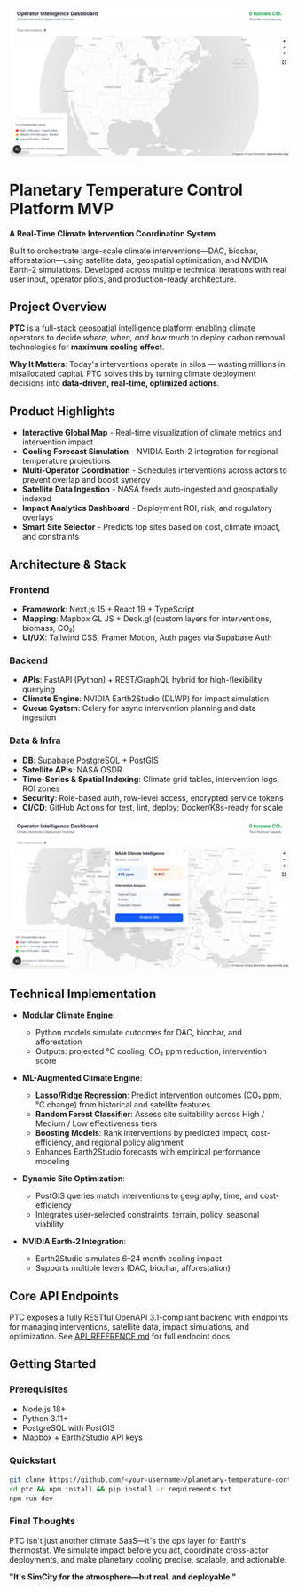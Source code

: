 ![Mapbox Globe UI](media/mapbox-globe-ui.png)
# Planetary Temperature Control Platform MVP

**A Real-Time Climate Intervention Coordination System**

Built to orchestrate large-scale climate interventions—DAC, biochar, afforestation—using satellite data, geospatial optimization, and NVIDIA Earth-2 simulations. Developed across multiple technical iterations with real user input, operator pilots, and production-ready architecture.

## Project Overview

**PTC** is a full-stack geospatial intelligence platform enabling climate operators to decide _where, when, and how much_ to deploy carbon removal technologies for **maximum cooling effect**.

**Why It Matters**: Today's interventions operate in silos — wasting millions in misallocated capital. PTC solves this by turning climate deployment decisions into **data-driven, real-time, optimized actions**.

## Product Highlights

- **Interactive Global Map** - Real-time visualization of climate metrics and intervention impact
- **Cooling Forecast Simulation** - NVIDIA Earth-2 integration for regional temperature projections
- **Multi-Operator Coordination** - Schedules interventions across actors to prevent overlap and boost synergy
- **Satellite Data Ingestion** - NASA feeds auto-ingested and geospatially indexed
- **Impact Analytics Dashboard** - Deployment ROI, risk, and regulatory overlays
- **Smart Site Selector** - Predicts top sites based on cost, climate impact, and constraints

## Architecture & Stack

### Frontend
- **Framework**: Next.js 15 + React 19 + TypeScript
- **Mapping**: Mapbox GL JS + Deck.gl (custom layers for interventions, biomass, CO₂)
- **UI/UX**: Tailwind CSS, Framer Motion, Auth pages via Supabase Auth

### Backend
- **APIs**: FastAPI (Python) + REST/GraphQL hybrid for high-flexibility querying
- **Climate Engine**: NVIDIA Earth2Studio (DLWP) for impact simulation
- **Queue System**: Celery for async intervention planning and data ingestion

### Data & Infra
- **DB**: Supabase PostgreSQL + PostGIS
- **Satellite APIs**: NASA OSDR
- **Time-Series & Spatial Indexing**: Climate grid tables, intervention logs, ROI zones
- **Security**: Role-based auth, row-level access, encrypted service tokens
- **CI/CD**: GitHub Actions for test, lint, deploy; Docker/K8s-ready for scale

![NASA Climate Intelligence Popup](media/nasa-climate-intelligence-popup.png)
## Technical Implementation

- **Modular Climate Engine**:
  - Python models simulate outcomes for DAC, biochar, and afforestation
  - Outputs: projected °C cooling, CO₂ ppm reduction, intervention score

- **ML-Augmented Climate Engine**:
  - **Lasso/Ridge Regression**: Predict intervention outcomes (CO₂ ppm, °C change) from historical and satellite features
  - **Random Forest Classifier**: Assess site suitability across High / Medium / Low effectiveness tiers
  - **Boosting Models**: Rank interventions by predicted impact, cost-efficiency, and regional policy alignment
  - Enhances Earth2Studio forecasts with empirical performance modeling

- **Dynamic Site Optimization**:
  - PostGIS queries match interventions to geography, time, and cost-efficiency
  - Integrates user-selected constraints: terrain, policy, seasonal viability

- **NVIDIA Earth-2 Integration**:
  - Earth2Studio simulates 6–24 month cooling impact
  - Supports multiple levers (DAC, biochar, afforestation)

## Core API Endpoints
PTC exposes a fully RESTful OpenAPI 3.1-compliant backend with endpoints for managing interventions, satellite data, impact simulations, and optimization. See [API_REFERENCE.md](backend/app/api/api_v1/endpoints/API_REFERENCE.md) for full endpoint docs.

## Getting Started

### Prerequisites
- Node.js 18+
- Python 3.11+
- PostgreSQL with PostGIS
- Mapbox + Earth2Studio API keys

### Quickstart
```bash
git clone https://github.com/<your-username>/planetary-temperature-control.git
cd ptc && npm install && pip install -r requirements.txt
npm run dev
```

### Final Thoughts
PTC isn't just another climate SaaS—it's the ops layer for Earth's thermostat. We simulate impact before you act, coordinate cross-actor deployments, and make planetary cooling precise, scalable, and actionable.

**"It's SimCity for the atmosphere—but real, and deployable."**
